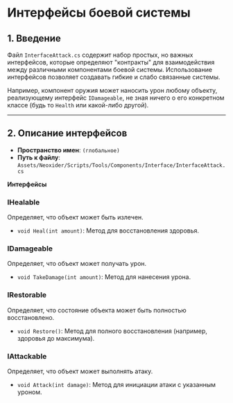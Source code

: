 # Интерфейсы боевой системы

## 1. Введение

Файл `InterfaceAttack.cs` содержит набор простых, но важных интерфейсов, которые определяют "контракты" для взаимодействия между различными компонентами боевой системы. Использование интерфейсов позволяет создавать гибкие и слабо связанные системы.

Например, компонент оружия может наносить урон любому объекту, реализующему интерфейс `IDamageable`, не зная ничего о его конкретном классе (будь то `Health` или какой-либо другой).

---

## 2. Описание интерфейсов

- **Пространство имен**: `(глобальное)`
- **Путь к файлу**: `Assets/Neoxider/Scripts/Tools/Components/Interface/InterfaceAttack.cs`

**Интерфейсы**

### IHealable
Определяет, что объект может быть излечен.
- `void Heal(int amount)`: Метод для восстановления здоровья.

### IDamageable
Определяет, что объект может получать урон.
- `void TakeDamage(int amount)`: Метод для нанесения урона.

### IRestorable
Определяет, что состояние объекта может быть полностью восстановлено.
- `void Restore()`: Метод для полного восстановления (например, здоровья до максимума).

### IAttackable
Определяет, что объект может выполнять атаку.
- `void Attack(int damage)`: Метод для инициации атаки с указанным уроном.
